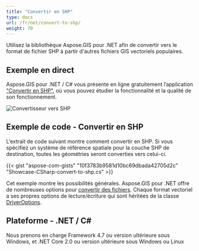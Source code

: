 ```yaml
---
title: "Convertir en SHP"
type: docs
url: /fr/net/convert-to-shp/
weight: 70
---
```


Utilisez la bibliothèque Aspose.GIS pour .NET afin de convertir vers le format de fichier SHP à partir d'autres fichiers GIS vectoriels populaires.

## **Exemple en direct**

Aspose.GIS pour .NET / C# vous présente en ligne gratuitement l’application ["Convertir en SHP"](https://products.aspose.app/gis/conversion/convert-to-shp), où vous pouvez étudier la fonctionnalité et la qualité de son fonctionnement.

![Convertisseur vers SHP](conversion.png)

## **Exemple de code - Convertir en SHP**

L’extrait de code suivant montre comment convertir en SHP. Si vous spécifiez un système de référence spatiale pour la couche SHP de destination, toutes les géométries seront converties vers celui-ci. 

{{< gist "aspose-com-gists" "10f3783b9581d10bc69dbada42705d2c" "Showcase-CSharp-convert-to-shp.cs" >}}

Cet exemple montre les possibilités générales. Aspose.GIS pour .NET offre de nombreuses options pour [convertir des fichiers](https://docs.aspose.com/gis/net/vector-layers/). Chaque format vectoriel a ses propres options de lecture/écriture qui sont héritées de la classe [DriverOptions](https://reference.aspose.com/gis/net/aspose.gis/driveroptions).

## **Plateforme - .NET / C#**

Nous prenons en charge Framework 4.7 ou version ultérieure sous Windows, et .NET Core 2.0 ou version ultérieure sous Windows ou Linux

